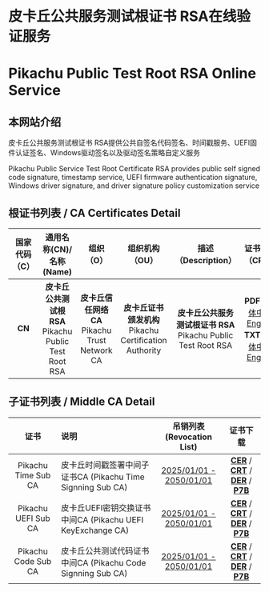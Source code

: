 # 皮卡丘公共服务测试根证书 RSA在线验证服务

# Pikachu Public Test Root RSA Online Service



## 本网站介绍

皮卡丘公共服务测试根证书 RSA提供公共自签名代码签名、时间戳服务、UEFI固件认证签名、Windows驱动签名以及驱动签名策略自定义服务

Pikachu Public Service Test Root Certificate RSA provides public self signed code signature, timestamp service, UEFI firmware authentication signature, Windows driver signature, and driver signature policy customization service

## 根证书列表 / CA Certificates Detail

| 国家代码（C） |                 通用名称(CN)/名称(Name)                  |                     组织（O）                     |                       组织机构（OU）                       |                     描述（Description）                      |                       证书策略（CPS）                        |          OCSP服务<br/>(OCSP Server)          |           吊销列表<br/>(Revocation List)           |                 下载证书<br/>(Download Cert)                 |
| :-----------: | :------------------------------------------------------: | :-----------------------------------------------: | :--------------------------------------------------------: | :----------------------------------------------------------: | :----------------------------------------------------------: | :------------------------------------------: | :------------------------------------------------: | :----------------------------------------------------------: |
|    **CN**     | **皮卡丘公共测试根RSA**<br/>Pikachu Public Test Root RSA | **皮卡丘信任网络CA**<br/>Pikachu Trust Network CA | **皮卡丘证书颁发机构**<br/>Pikachu Certification Authority | **皮卡丘公共服务测试根证书 RSA**<br/>Pikachu Public Test Root RSA | **PDF**：[简体中文](CPS-CN.pdf)  [English](CPS-EN.pdf)<br/>**TXT**：[简体中文](CPS-CN.html)  [English](CPS-EN.html) | [test.ocsps.us.kg](https://test.ocsps.us.kg) | [2025/01/01 - 2050/01/01](certs/rootca/rootca.crl) | **[CER](certs/rootca/rootca.cer)**  / **[CRT](certs/rootca/rootca.crt)**  / **[DER](certs/rootca/rootca.der)** / **[P7B](certs/rootca/rootca.p7b)** |

## 子证书列表 / Middle CA Detail

|        证书         | 说明                                                        |           吊销列表<br/>(Revocation List)           |                           证书下载                           |
| :-----------------: | :---------------------------------------------------------- | :------------------------------------------------: | :----------------------------------------------------------: |
| Pikachu Time Sub CA | 皮卡丘时间戳签署中间子证书CA (Pikachu Time Signning Sub CA) | [2025/01/01 - 2050/01/01](certs/timeca/timeca.crl) | **[CER](certs/timeca/timeca.cer)**  / **[CRT](certs/timeca/timeca.crt)**  / **[DER](certs/timeca/timeca.der)** / **[P7B](certs/timeca/timeca.p7b)** |
| Pikachu UEFI Sub CA | 皮卡丘UEFI密钥交换证书中间CA (Pikachu UEFI KeyExchange CA)  | [2025/01/01 - 2050/01/01](certs/uefica/uefica.crl) | **[CER](certs/uefica/uefica.cer)**  / **[CRT](certs/uefica/uefica.crt)**  / **[DER](certs/uefica/uefica.der)** / **[P7B](certs/uefica/uefica.p7b)** |
| Pikachu Code Sub CA | 皮卡丘公共测试代码证书中间CA (Pikachu Code Signning Sub CA) | [2025/01/01 - 2050/01/01](certs/codeca/codeca.crl) | **[CER](certs/codeca/codeca.cer)**  / **[CRT](certs/codeca/codeca.crt)**  / **[DER](certs/codeca/codeca.der)** / **[P7B](certs/codeca/codeca.p7b)** |

